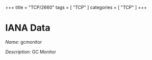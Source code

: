+++
title = "TCP/2660"
tags = [ "TCP" ]
categories = [ "TCP" ]
+++

# IANA Data

_Name:_ gcmonitor

_Description:_ GC Monitor

